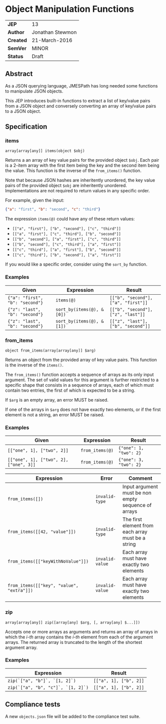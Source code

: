 # Object Manipulation Functions

|||
|---|---
| **JEP**    |  13
| **Author** | Jonathan Stewmon
| **Created**| 21-March-2016
| **SemVer** | MINOR
| **Status**| Draft

## Abstract

As a JSON querying language, JMESPath has long needed some functions to manipulate JSON objects.

This JEP introduces built-in functions to extract a list of key/value pairs from a JSON object and conversely converting an array of key/value pairs to a JSON object.

## Specification

### items

```
array[array[any]] items(object $obj)
```

Returns a an array of key value pairs for the provided object `$obj`. Each pair is a 2-item array with the first item being the key and the second item being the value. This function is the inverse of the `from_items()` function.

Note that because JSON hashes are inheritently unordered, the key value pairs of the provided object `$obj` are inheritently unordered.  Implementations are not required to return values in any specific order. 

For example, given the input:

```json
{"a": "first", "b": "second", "c": "third"}
```

The expression ``items(@)`` could have any of these return values:

- ``[["a", "first"], ["b", "second"], ["c", "third"]]``
- ``[["a", "first"], ["c", "third"], ["b", "second"]]``
- ``[["b", "second"], ["a", "first"], ["c", "third"]]``
- ``[["b", "second"], ["c", "third"], ["a", "first"]]``
- ``[["c", "third"], ["a", "first"], ["b", "second"]]``
- ``[["c", "third"], ["b", "second"], ["a", "first"]]``

If you would like a specific order, consider using the ``sort_by`` function.

### Examples

|Given|Expression|Result
|---|---|---
|``{"a": "first", "b": "second"}``|``items(@)``|``[["b", "second"], ["a", "first"]]``
|``{"z": "last", "b": "second"}``|``sort_by(items(@), &[0])``|``[["b", "second"], ["z", "last"]]``
|``{"z": "last", "b": "second"}``|``sort_by(items(@), &[1])``|``[["z", "last"], ["b", "second"]]``

### from_items

```
object from_items(array[array[any]] $arg)
```
Returns an object from the provided array of key value pairs. This function is the inverse of the `items()`.

The `from_items()` function accepts a sequence of arrays as its only input argument.
The set of valid values for this argument is further restricted to a specific shape that consists in a sequence of arrays, each of which must contain two entries, the first of which is expected to be a string.

If `$arg` is an empty array, an error MUST be raised.

If one of the arrays in `$arg` does not have exactly two elements, or if the first element is not a string, an error MUST be raised.

### Examples

|Given|Expression|Result
|---|---|---
|``[["one", 1], ["two", 2]]``|``from_items(@)``|``{"one": 1, "two": 2}``
|``[["one", 1], ["two", 2], ["one", 3]]``|``from_items(@)``|``{"one": 3, "two": 2}``


|Expression|Error|Comment
|---|---|---
|`` from_items([]) ``|``invalid-type ``| Input argument must be non empty sequence of arrays
|`` from_items([[42, "value"]]) ``|``invalid-type ``| The first element from each array must be a string
|`` from_items([["keyWithNoValue"]]) ``|``invalid-value ``| Each array must have exactly two elements
|`` from_items([["key", "value", "extra"]]) ``|``invalid-value ``| Each array must have exactly two elements

### zip

```
array[array[any]] zip([array[any] $arg, [, array[any] $...]])
```

Accepts one or more arrays as arguments and returns an array of arrays in which the *i-th* array contains the *i-th* element from each of the argument arrays. The returned array is truncated to the length of the shortest argument array.

### Examples

|Expression|Result
|---|---
|``zip(`["a", "b"]`, `[1, 2]`)``|``[["a", 1], ["b", 2]]``
|``zip(`["a", "b", "c"]`, `[1, 2]`)``|``[["a", 1], ["b", 2]]``

## Compliance tests

A new `objects.json` file will be added to the compliance test suite.